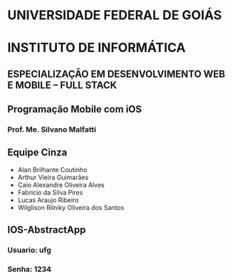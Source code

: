 # UNIVERSIDADE FEDERAL DE GOIÁS

# INSTITUTO DE INFORMÁTICA

## ESPECIALIZAÇÃO EM DESENVOLVIMENTO WEB E MOBILE – FULL STACK

## Programação Mobile com iOS

### Prof. Me. Silvano Malfatti

## **Equipe Cinza**

- Alan Brilhante Coutinho
- Arthur Vieira Guimarães
- Caio Alexandre Oliveira Alves
- Fabricio da Silva Pires 
- Lucas Araujo Ribeiro
- Wilglison Rilniky Oliveira dos Santos

## IOS-AbstractApp
### Usuario: ufg
### Senha: 1234
